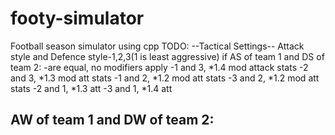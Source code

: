 # footy-simulator
Football season simulator using cpp
TODO:
--Tactical Settings--
Attack style and Defence style-1,2,3(1 is least aggressive)
if AS of team 1 and DS of team 2:
-are equal, no modifiers apply
-1 and 3, *1.4 mod attack stats
-2 and 3, *1.3 mod att stats
-1 and 2, *1.2 mod att stats
-3 and 2, *1.2 mod att stats
-2 and 1, *1.3 att
-3 and 1, *1.4 att

AW of team 1 and DW of team 2:
-
